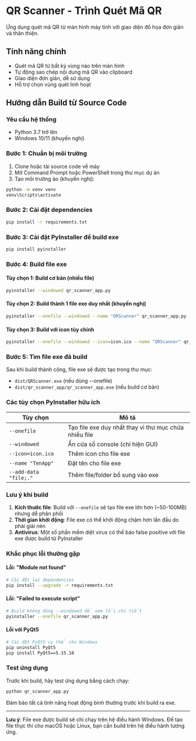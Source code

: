 # QR Scanner - Trình Quét Mã QR

Ứng dụng quét mã QR từ màn hình máy tính với giao diện đồ họa đơn giản và thân thiện.

## Tính năng chính

- Quét mã QR từ bất kỳ vùng nào trên màn hình
- Tự động sao chép nội dung mã QR vào clipboard
- Giao diện đơn giản, dễ sử dụng
- Hỗ trợ chọn vùng quét linh hoạt

## Hướng dẫn Build từ Source Code

### Yêu cầu hệ thống

- Python 3.7 trở lên
- Windows 10/11 (khuyến nghị)

### Bước 1: Chuẩn bị môi trường

1. Clone hoặc tải source code về máy
2. Mở Command Prompt hoặc PowerShell trong thư mục dự án
3. Tạo môi trường ảo (khuyến nghị):
```bash
python -m venv venv
venv\Scripts\activate
```

### Bước 2: Cài đặt dependencies

```bash
pip install -r requirements.txt
```

### Bước 3: Cài đặt PyInstaller để build exe

```bash
pip install pyinstaller
```

### Bước 4: Build file exe

#### Tùy chọn 1: Build cơ bản (nhiều file)
```bash
pyinstaller --windowed qr_scanner_app.py
```

#### Tùy chọn 2: Build thành 1 file exe duy nhất (khuyến nghị)
```bash
pyinstaller --onefile --windowed --name "QRScanner" qr_scanner_app.py
```

#### Tùy chọn 3: Build với icon tùy chỉnh
```bash
pyinstaller --onefile --windowed --icon=icon.ico --name "QRScanner" qr_scanner_app.py
```

### Bước 5: Tìm file exe đã build

Sau khi build thành công, file exe sẽ được tạo trong thư mục:
- `dist/QRScanner.exe` (nếu dùng --onefile)
- `dist/qr_scanner_app/qr_scanner_app.exe` (nếu build cơ bản)

### Các tùy chọn PyInstaller hữu ích

| Tùy chọn | Mô tả |
|----------|--------|
| `--onefile` | Tạo file exe duy nhất thay vì thư mục chứa nhiều file |
| `--windowed` | Ẩn cửa sổ console (chỉ hiện GUI) |
| `--icon=icon.ico` | Thêm icon cho file exe |
| `--name "TenApp"` | Đặt tên cho file exe |
| `--add-data "file;."` | Thêm file/folder bổ sung vào exe |

### Lưu ý khi build

1. **Kích thước file**: Build với `--onefile` sẽ tạo file exe lớn hơn (~50-100MB) nhưng dễ phân phối
2. **Thời gian khởi động**: File exe có thể khởi động chậm hơn lần đầu do phải giải nén
3. **Antivirus**: Một số phần mềm diệt virus có thể báo false positive với file exe được build từ PyInstaller

### Khắc phục lỗi thường gặp

#### Lỗi: "Module not found"
```bash
# Cài đặt lại dependencies
pip install --upgrade -r requirements.txt
```

#### Lỗi: "Failed to execute script"
```bash
# Build không dùng --windowed để xem lỗi chi tiết
pyinstaller --onefile qr_scanner_app.py
```

#### Lỗi với PyQt5
```bash
# Cài đặt PyQt5 cụ thể cho Windows
pip uninstall PyQt5
pip install PyQt5==5.15.10
```

### Test ứng dụng

Trước khi build, hãy test ứng dụng bằng cách chạy:
```bash
python qr_scanner_app.py
```

Đảm bảo tất cả tính năng hoạt động bình thường trước khi build ra exe.

---

**Lưu ý**: File exe được build sẽ chỉ chạy trên hệ điều hành Windows. Để tạo file thực thi cho macOS hoặc Linux, bạn cần build trên hệ điều hành tương ứng. 